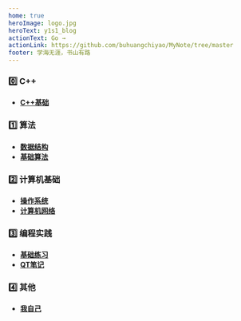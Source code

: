```yaml
---
home: true
heroImage: logo.jpg
heroText: y1s1_blog
actionText: Go →
actionLink: https://github.com/buhuangchiyao/MyNote/tree/master
footer: 学海无涯，书山有路
---
```

### :zero: C++
  - **[C++基础](C++/C++及其语言联邦.md)**
### :one: 算法
  - **[数据结构](算法/)**
  - **[基础算法](算法/)**
### :two: 计算机基础
  - **[操作系统](计算机基础/操作系统.md)**
  - **[计算机网络](计算机基础/计算机网络.md)**
### :three: 编程实践
  - **[基础练习](编程实践/基础练习.md)**
  - **[QT笔记](编程实践/QT学习笔记.md)**
### :four: 其他
  - **[我自己](其他/README.md)**